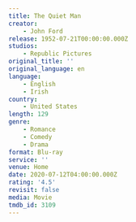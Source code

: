 ```yaml
---
title: The Quiet Man
creator:
    - John Ford
release: 1952-07-21T00:00:00.000Z
studios:
    - Republic Pictures
original_title: ''
original_language: en
language:
    - English
    - Irish
country:
    - United States
length: 129
genre:
    - Romance
    - Comedy
    - Drama
format: Blu-ray
service: ''
venue: Home
date: 2020-07-12T04:00:00.000Z
rating: '4.5'
revisit: false
media: Movie
tmdb_id: 3109
---
```



